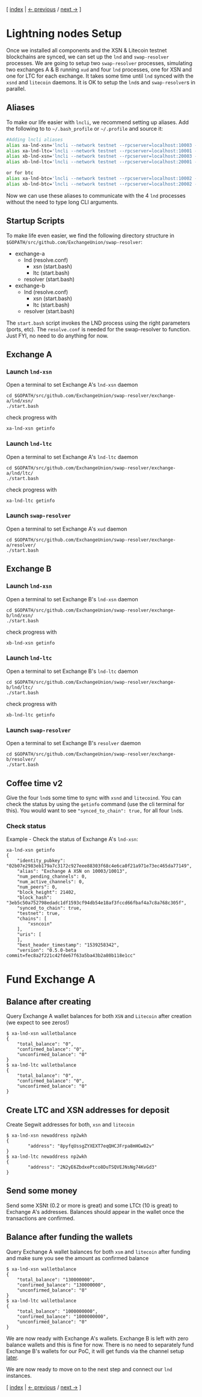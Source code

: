 [ [index](/README.md) | [<- previous](/LIGHTNING-00-install.md) / [next ->](/LIGHTNING-02-connect.md) ]

# Lightning nodes Setup

Once we installed all components and the XSN & Litecoin testnet blockchains are synced, we can set up the `lnd` and `swap-resolver` processes. We are going to setup two `swap-resolver` processes, simulating two exchanges A & B running `xud` and four `lnd` processes, one for XSN and one for LTC for each exchange. It takes some time until `lnd` synced with the `xsnd` and `litecoin` daemons. It is OK to setup the `lnd`s and `swap-resolver`s in parallel.

## Aliases
To make our life easier with `lncli`, we recommend setting up aliases. Add the following to to `~/.bash_profile` or `~/.profile` and source it:

```bash
#Adding lncli aliases
alias xa-lnd-xsn='lncli --network testnet --rpcserver=localhost:10003 --no-macaroons'
alias xa-lnd-ltc='lncli --network testnet --rpcserver=localhost:10001 --no-macaroons'
alias xb-lnd-xsn='lncli --network testnet --rpcserver=localhost:20003 --no-macaroons'
alias xb-lnd-ltc='lncli --network testnet --rpcserver=localhost:20001 --no-macaroons'

or for btc 
alias xa-lnd-btc='lncli --network testnet --rpcserver=localhost:10002 --no-macaroons'
alias xb-lnd-btc='lncli --network testnet --rpcserver=localhost:20002 --no-macaroons'
```

Now we can use these aliases to communicate with the 4 `lnd` processes without the need to type long CLI arguments.

## Startup Scripts
To make life even easier, we find the following directory structure in `$GOPATH/src/github.com/ExchangeUnion/swap-resolver`:

*	exchange-a
	+	lnd (resolve.conf)
		*	xsn (start.bash)
		*	ltc (start.bash)
	+	resolver (start.bash)
*	exchange-b
	+	lnd (resolve.conf)
		*	xsn (start.bash)
		*	ltc (start.bash)
	+	resolver (start.bash)

The `start.bash` script invokes the LND process using the right parameters (ports, etc). The `resolve.conf` is needed for the swap-resolver to function. Just FYI, no need to do anything for now.

## Exchange A
### Launch `lnd-xsn`
Open a terminal to set Exchange A's `lnd-xsn` daemon
```shell
cd $GOPATH/src/github.com/ExchangeUnion/swap-resolver/exchange-a/lnd/xsn/
./start.bash
```

check progress with
```shell
xa-lnd-xsn getinfo
```
### Launch `lnd-ltc`
Open a terminal to set Exchange A's `lnd-ltc` daemon
```shell
cd $GOPATH/src/github.com/ExchangeUnion/swap-resolver/exchange-a/lnd/ltc/
./start.bash
```

check progress with
```shell
xa-lnd-ltc getinfo
```

### Launch `swap-resolver`
Open a terminal to set Exchange A's `xud` daemon
```shell
cd $GOPATH/src/github.com/ExchangeUnion/swap-resolver/exchange-a/resolver/
./start.bash
```

## Exchange B
### Launch `lnd-xsn`
Open a terminal to set Exchange B's `lnd-xsn` daemon
```shell
cd $GOPATH/src/github.com/ExchangeUnion/swap-resolver/exchange-b/lnd/xsn/
./start.bash
```

check progress with
```shell
xb-lnd-xsn getinfo
```
### Launch `lnd-ltc`
Open a terminal to set Exchange B's `lnd-ltc` daemon
```shell
cd $GOPATH/src/github.com/ExchangeUnion/swap-resolver/exchange-b/lnd/ltc/
./start.bash
```

check progress with
```shell
xb-lnd-ltc getinfo
```
### Launch `swap-resolver`
Open a terminal to set Exchange B's `resolver` daemon
```shell
cd $GOPATH/src/github.com/ExchangeUnion/swap-resolver/exchange-b/resolver/
./start.bash
```


## Coffee time v2

Give the four `lnd`s some time to sync with `xsnd` and `litecoind`. You can check the status by using the `getinfo` command (use the cli terminal for this). You would want to see `"synced_to_chain": true,` for all four `lnd`s.

### Check status 

Example - Check the status of Exchange A's `lnd-xsn`:

```shell
xa-lnd-xsn getinfo
{
    "identity_pubkey": "02b07e2983eb179a7c3172c927eee88303f68c4e6ca0f21a971e73ec465da77149",
    "alias": "Exchange A XSN on 10003/10013",
    "num_pending_channels": 0,
    "num_active_channels": 0,
    "num_peers": 0,
    "block_height": 21402,
    "block_hash": "3eb5c50a752798edadc1df1593cf94db54e18af3fccd66fbaf4a7c8a768c305f",
    "synced_to_chain": true,
    "testnet": true,
    "chains": [
        "xsncoin"
    ],
    "uris": [
    ],
    "best_header_timestamp": "1539258342",
    "version": "0.5.0-beta commit=fec8a2f221c42fde67f63a5ba43b2a80b118e1cc"
```


# Fund Exchange A

## Balance after creating

Query Exchange A wallet balances for both `XSN` and `Litecoin` after creation (we expect to see zeros!)
```shell
$ xa-lnd-xsn walletbalance
{
    "total_balance": "0",
    "confirmed_balance": "0",
    "unconfirmed_balance": "0"
}
$ xa-lnd-ltc walletbalance
{
    "total_balance": "0",
    "confirmed_balance": "0",
    "unconfirmed_balance": "0"
}
```

## Create LTC and XSN addresses for deposit

Create Segwit addresses for both, `xsn` and `litecoin`
```shell
$ xa-lnd-xsn newaddress np2wkh 
{
        "address": "8pyfqUssgZYXEXT7eqQHCJFrpa8mHGw82v"
}
$ xa-lnd-ltc newaddress np2wkh 
{
        "address": "2N2yE6ZbdxePtco8DuTSQVEJNsNg74KvGd3"
}
```

## Send some money

Send some XSNt (0.2 or more is great) and some LTCt (10 is great) to Exchange A's addresses. Balances should appear in the wallet once the transactions are confirmed.

## Balance after funding the wallets

Query Exchange A wallet balances for both `xsm` and `litecoin` after funding and make sure you see the amount as confirmed balance

```shell
$ xa-lnd-xsn walletbalance
{
    "total_balance": "130000000",
    "confirmed_balance": "130000000",
    "unconfirmed_balance": "0"
}
$ xa-lnd-ltc walletbalance
{
    "total_balance": "1000000000",
    "confirmed_balance": "1000000000",
    "unconfirmed_balance": "0"
}
```

We are now ready with Exchange A's wallets. Exchange B is left with zero balance wallets and this is fine for now. There is no need to separately fund Exchange B's wallets for our PoC, it will get funds via the channel setup [later](/LIGHTNING-03-channels.md). 

We are now ready to move on to the next step and connect our `lnd` instances.

[ [index](/README.md) | [<- previous](/LIGHTNING-00-install.md) / [next ->](/LIGHTNING-02-connect.md) ]
